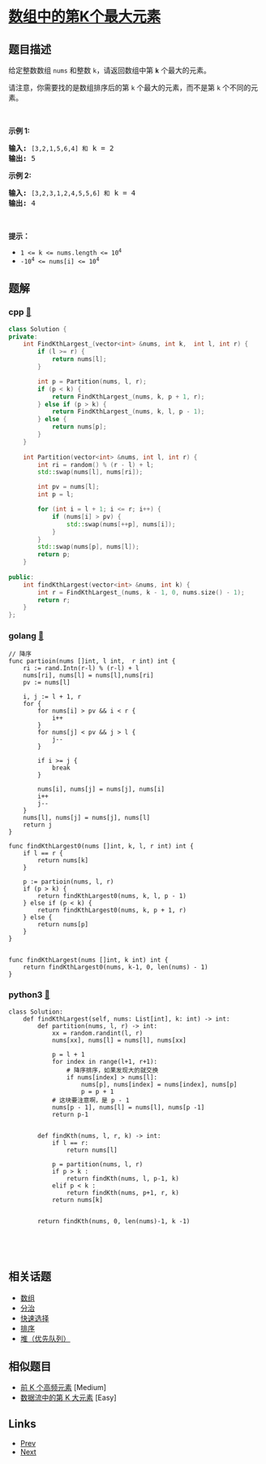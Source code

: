 
# [数组中的第K个最大元素](https://leetcode-cn.com/problems/kth-largest-element-in-an-array)

## 题目描述

<p>给定整数数组 <code>nums</code> 和整数 <code>k</code>，请返回数组中第 <code><strong>k</strong></code> 个最大的元素。</p>

<p>请注意，你需要找的是数组排序后的第 <code>k</code> 个最大的元素，而不是第 <code>k</code> 个不同的元素。</p>

<p> </p>

<p><strong>示例 1:</strong></p>

<pre>
<strong>输入:</strong> <code>[3,2,1,5,6,4] 和</code> k = 2
<strong>输出:</strong> 5
</pre>

<p><strong>示例 2:</strong></p>

<pre>
<strong>输入:</strong> <code>[3,2,3,1,2,4,5,5,6] 和</code> k = 4
<strong>输出:</strong> 4</pre>

<p> </p>

<p><strong>提示： </strong></p>

<ul>
	<li><code>1 <= k <= nums.length <= 10<sup>4</sup></code></li>
	<li><code>-10<sup>4</sup> <= nums[i] <= 10<sup>4</sup></code></li>
</ul>


## 题解

### cpp [🔗](kth-largest-element-in-an-array.cpp) 
```cpp
class Solution {
private:
    int FindKthLargest_(vector<int> &nums, int k,  int l, int r) {
        if (l >= r) {
            return nums[l];
        }

        int p = Partition(nums, l, r);
        if (p < k) {
            return FindKthLargest_(nums, k, p + 1, r);
        } else if (p > k) {
            return FindKthLargest_(nums, k, l, p - 1);
        } else {
            return nums[p];
        }
    }
    
    int Partition(vector<int> &nums, int l, int r) {
        int ri = random() % (r - l) + l;
        std::swap(nums[l], nums[ri]);

        int pv = nums[l];
        int p = l;

        for (int i = l + 1; i <= r; i++) {
            if (nums[i] > pv) {
                std::swap(nums[++p], nums[i]);
            }
        }
        std::swap(nums[p], nums[l]);
        return p;
    }
    
public:
    int findKthLargest(vector<int> &nums, int k) {
        int r = FindKthLargest_(nums, k - 1, 0, nums.size() - 1);
        return r;
    }
};
```
### golang [🔗](kth-largest-element-in-an-array.go) 
```golang
// 降序
func partioin(nums []int, l int,  r int) int {
    ri := rand.Intn(r-l) % (r-l) + l
    nums[ri], nums[l] = nums[l],nums[ri]
    pv := nums[l]

    i, j := l + 1, r
    for {
        for nums[i] > pv && i < r {
            i++
        }
        for nums[j] < pv && j > l {
            j--
        }

        if i >= j {
            break
        }
        
        nums[i], nums[j] = nums[j], nums[i]
        i++
        j--
    }
    nums[l], nums[j] = nums[j], nums[l]
    return j
}

func findKthLargest0(nums []int, k, l, r int) int {
    if l == r {
        return nums[k]
    }

    p := partioin(nums, l, r)
    if (p > k) {
        return findKthLargest0(nums, k, l, p - 1)
    } else if (p < k) {
        return findKthLargest0(nums, k, p + 1, r)
    } else {
        return nums[p]
    }
}


func findKthLargest(nums []int, k int) int {
    return findKthLargest0(nums, k-1, 0, len(nums) - 1)
}
```
### python3 [🔗](kth-largest-element-in-an-array.py) 
```python3
class Solution:
    def findKthLargest(self, nums: List[int], k: int) -> int:
        def partition(nums, l, r) -> int:
            xx = random.randint(l, r)
            nums[xx], nums[l] = nums[l], nums[xx]
 
            p = l + 1
            for index in range(l+1, r+1):
                # 降序排序，如果发现大的就交换
                if nums[index] > nums[l]:
                    nums[p], nums[index] = nums[index], nums[p]
                    p = p + 1
            # 这块要注意啊，是 p - 1
            nums[p - 1], nums[l] = nums[l], nums[p -1]
            return p-1

    
        def findKth(nums, l, r, k) -> int:
            if l == r:
                return nums[l]

            p = partition(nums, l, r)                
            if p > k :
                return findKth(nums, l, p-1, k)
            elif p < k :
                return findKth(nums, p+1, r, k)
            return nums[k]


        return findKth(nums, 0, len(nums)-1, k -1)

        

    
```


## 相关话题

- [数组](../../tags/array.md) 
- [分治](../../tags/divide-and-conquer.md) 
- [快速选择](../../tags/quickselect.md) 
- [排序](../../tags/sorting.md) 
- [堆（优先队列）](../../tags/heap-priority-queue.md) 


## 相似题目

- [前 K 个高频元素](../top-k-frequent-elements/README.md)  [Medium] 
- [数据流中的第 K 大元素](../kth-largest-element-in-a-stream/README.md)  [Easy] 


## Links

- [Prev](../house-robber-ii/README.md) 
- [Next](../contains-duplicate/README.md) 

